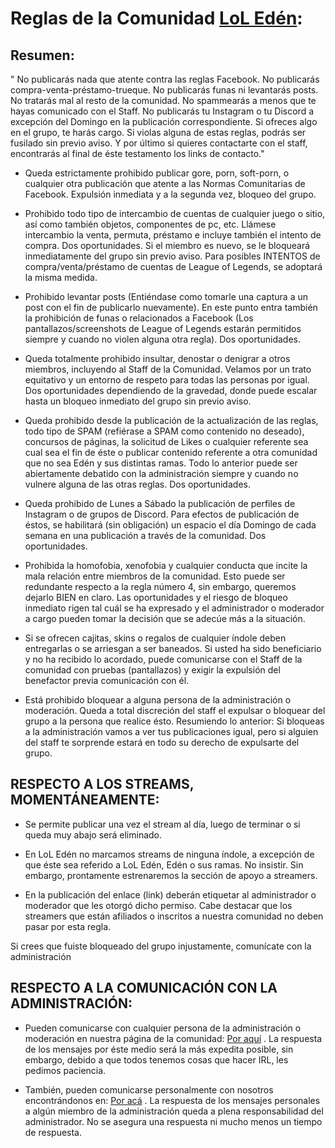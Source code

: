 # Reglas de la Comunidad [LoL Edén](https://www.facebook.com/groups/2022819041062382):

## Resumen:

" No publicarás nada que atente contra las reglas Facebook. No publicarás compra-venta-préstamo-trueque. No publicarás funas ni levantarás posts. No tratarás mal al resto de la comunidad. No spammearás a menos que te hayas comunicado con el Staff. No publicarás tu Instagram o tu Discord a excepción del Domingo en la publicación correspondiente. Si ofreces algo en el grupo, te harás cargo. Si violas alguna de estas reglas, podrás ser fusilado sin previo aviso. Y por último si quieres contactarte con el staff, encontrarás al final de éste testamento los links de contacto."
- Queda estrictamente prohibido publicar gore, porn, soft-porn, o cualquier otra publicación que atente a las Normas Comunitarias de Facebook. Expulsión inmediata y a la segunda vez, bloqueo del grupo.

- Prohibido todo tipo de intercambio de cuentas de cualquier juego o sitio, así como también objetos, componentes de pc, etc. Llámese intercambio la venta, permuta, préstamo e incluye también el intento de compra. Dos oportunidades. Si el miembro es nuevo, se le bloqueará inmediatamente del grupo sin previo aviso. Para posibles INTENTOS de compra/venta/préstamo de cuentas de League of Legends, se adoptará la misma medida.

- Prohibido levantar posts (Entiéndase como tomarle una captura a un post con el fin de publicarlo nuevamente). En este punto entra también la prohibición de funas o relacionados a Facebook (Los pantallazos/screenshots de League of Legends estarán permitidos siempre y cuando no violen alguna otra regla). Dos oportunidades.

- Queda totalmente prohibido insultar, denostar o denigrar a otros miembros, incluyendo al Staff de la Comunidad. Velamos por un trato equitativo y un entorno de respeto para todas las personas por igual. Dos oportunidades dependiendo de la gravedad, donde puede escalar hasta un bloqueo inmediato del grupo sin previo aviso.

- Queda prohibido desde la publicación de la actualización de las reglas, todo tipo de SPAM (refiérase a SPAM como contenido no deseado), concursos de páginas, la solicitud de Likes o cualquier referente sea cual sea el fin de éste o publicar contenido referente a otra comunidad que no sea Edén y sus distintas ramas. Todo lo anterior puede ser abiertamente debatido con la administración siempre y cuando no vulnere alguna de las otras reglas. Dos oportunidades.

- Queda prohibido de Lunes a Sábado la publicación de perfiles de Instagram o de grupos de Discord. Para efectos de publicación de éstos, se habilitará (sin obligación) un espacio el día Domingo de cada semana en una publicación a través de la comunidad. Dos oportunidades.

- Prohibida la homofobia, xenofobia y cualquier conducta que incite la mala relación entre miembros de la comunidad. Esto puede ser redundante respecto a la regla número 4, sin embargo, queremos dejarlo BIEN en claro. Las oportunidades y el riesgo de bloqueo inmediato rigen tal cuál se ha expresado y el administrador o moderador a cargo pueden tomar la decisión que se adecúe más a la situación.

- Si se ofrecen cajitas, skins o regalos de cualquier índole deben entregarlas o se arriesgan a ser baneados. Si usted ha sido beneficiario y no ha recibido lo acordado, puede comunicarse con el Staff de la comunidad con pruebas (pantallazos) y exigir la expulsión del benefactor previa comunicación con él.

- Está prohibido bloquear a alguna persona de la administración o moderación. Queda a total discreción del staff el expulsar o bloquear del grupo a la persona que realice ésto. Resumiendo lo anterior: Si bloqueas a la administración vamos a ver tus publicaciones igual, pero si alguien del staff te sorprende estará en todo su derecho de expulsarte del grupo.

## RESPECTO A LOS STREAMS, MOMENTÁNEAMENTE:

- Se permite publicar una vez el stream al día, luego de terminar o si queda muy abajo será eliminado.

- En LoL Edén no marcamos streams de ninguna índole, a excepción de que éste sea referido a LoL Edén, Edén o sus ramas. No insistir. Sin embargo, prontamente estrenaremos la sección de apoyo a streamers.

- En la publicación del enlace (link) deberán etiquetar al administrador o moderador que les otorgó dicho permiso. Cabe destacar que los streamers que están afiliados o inscritos a nuestra comunidad no deben pasar por esta regla.

Si crees que fuiste bloqueado del grupo injustamente, comunícate con la administración

## RESPECTO A LA COMUNICACIÓN CON LA ADMINISTRACIÓN:

- Pueden comunicarse con cualquier persona de la administración o moderación en nuestra página de la comunidad: [Por aquí](https://www.facebook.com/eden.lolen) . La respuesta de los mensajes por éste medio será la más expedita posible, sin embargo, debido a que todos tenemos cosas que hacer IRL, les pedimos paciencia.

- También, pueden comunicarse personalmente con nosotros encontrándonos en: [Por acá](https://www.facebook.com/groups/1880475718937706/admins/) . La respuesta de los mensajes personales a algún miembro de la administración queda a plena responsabilidad del administrador. No se asegura una respuesta ni mucho menos un tiempo de respuesta.